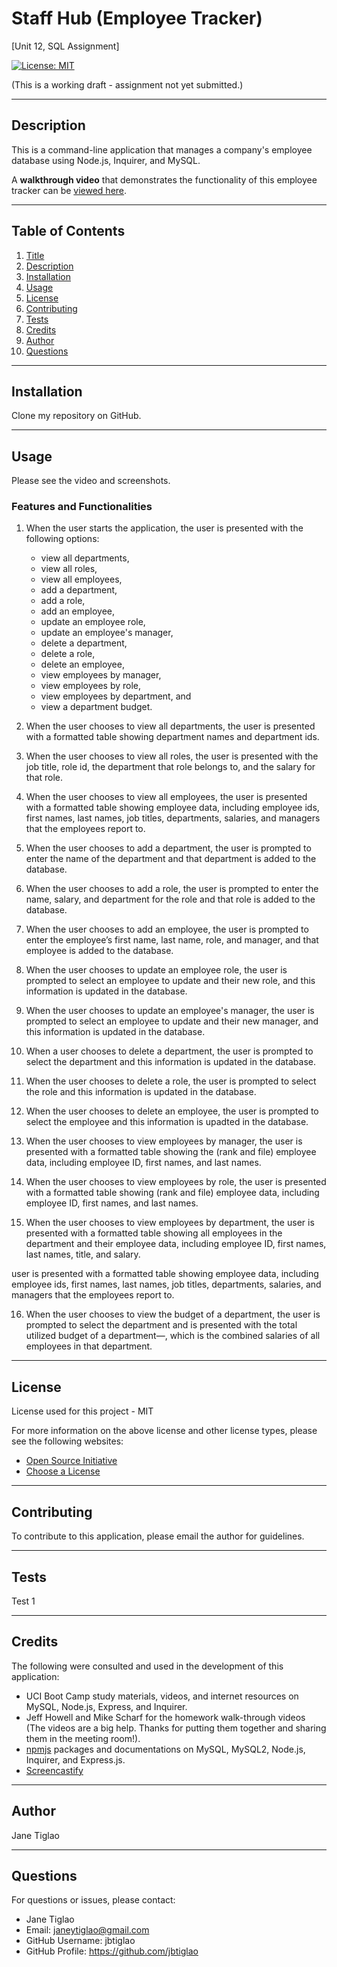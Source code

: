 # Staff Hub (Employee Tracker)
[Unit 12, SQL Assignment]

  [![License: MIT](https://img.shields.io/badge/License-MIT-yellow.svg)](https://opensource.org/licenses/MIT)

  (This is a working draft - assignment not yet submitted.)

  ---
  ## Description

 This is a command-line application that manages a company's employee database using Node.js, Inquirer, and MySQL.

 A **walkthrough video** that demonstrates the functionality of this employee tracker can be [viewed here](link).

  ---
  ## Table of Contents
  1. [Title](#title)
  2. [Description](#description)
  3. [Installation](#installation)
  4. [Usage](#usage)
  5. [License](#license)
  6. [Contributing](#contributing)
  7. [Tests](#tests)
  8. [Credits](#credits)
  9. [Author](#author)
  10. [Questions](#questions)
  
  ---
  ## Installation
  Clone my repository on GitHub.

  
  ---
  ## Usage
  Please see the video and screenshots.

  ### Features and Functionalities
  
1. When the user starts the application, the user is presented with the following options:
    * view all departments,
    * view all roles,
    * view all employees,
    * add a department,
    * add a role,
    * add an employee, 
    * update an employee role,
    * update an employee's manager,
    * delete a department,
    * delete a role,
    * delete an employee,
    * view employees by manager,
    * view employees by role,
    * view employees by department, and
    * view a department budget.

2. When the user chooses to view all departments, the user is presented with a formatted table showing department names and department ids.

3. When the user chooses to view all roles, the user is presented with the job title, role id, the department that role belongs to, and the salary for that role.

4. When the user chooses to view all employees, the user is presented with a formatted table showing employee data, including employee ids, first names, last names, job titles, departments, salaries, and managers that the employees report to.

5. When the user chooses to add a department, the user is prompted to enter the name of the department and that department is added to the database.

6. When the user chooses to add a role, the user is prompted to enter the name, salary, and department for the role and that role is added to the database.

7. When the user chooses to add an employee, the user is prompted to enter the employee’s first name, last name, role, and manager, and that employee is added to the database.

8. When the user chooses to update an employee role, the user is prompted to select an employee to update and their new role, and this information is updated in the database. 

9. When the user chooses to update an employee's manager, the user is prompted to select an employee to update and their new manager, and this information is updated in the database.

10. When a user chooses to delete a department, the user is prompted to select the department and this information is updated in the database.

11. When the user chooses to delete a role, the user is prompted to select the role and this information is updated in the database.

12. When the user chooses to delete an employee, the user is prompted to select the employee and this information is upadted in the database.

13. When the user chooses to view employees by manager, the user is presented with a formatted table showing the (rank and file) employee data, including employee ID, first names, and last names.

14. When the user chooses to view employees by role, the user is presented with a formatted table showing (rank and file) employee data, including employee ID, first names, and last names.

15. When the user chooses to view employees by department, the user is presented with a formatted table showing all employees in the department and their employee data, including employee ID, first names, last names, title, and salary.

user is presented with a formatted table showing employee data, including employee ids, first names, last names, job titles, departments, salaries, and managers that the employees report to.
    
16. When the user chooses to view the budget of a department, the user is prompted to select the department and is presented with the total utilized budget of a department&mdash;, which is the combined salaries of all employees in that department.

  ---
  ## License
  License used for this project - MIT
  
  For more information on the above license and other license types, please see the following websites:  
  - [Open Source Initiative](https://opensource.org/licenses)
  - [Choose a License](https://choosealicense.com/)

  ---
  ## Contributing
  To contribute to this application, please email the author for guidelines.

  ---
  ## Tests
  Test 1

  ---
  ## Credits
  The following were consulted and used in the development of this application:

  * UCI Boot Camp study materials, videos, and internet resources on MySQL, Node.js, Express, and Inquirer.
  * Jeff Howell and Mike Scharf for the homework walk-through videos (The videos are a big help. Thanks for putting them together and sharing them in the meeting room!).
  * [npmjs](https://www.npmjs.com/) packages and documentations on MySQL, MySQL2, Node.js, Inquirer, and Express.js.
  * [Screencastify](https://www.screencastify.com/?gclid=Cj0KCQjwmuiTBhDoARIsAPiv6L86ZrfuA4fljlKNWMKXRVVi_qKME9cQVwPHjmFd-rb_OYqJlURxmx8aAuTSEALw_wcB)

  ---
  ## Author
  Jane Tiglao

  ---
  ## Questions
  For questions or issues, please contact: 
  - Jane Tiglao 
  - Email: janeytiglao@gmail.com
  - GitHub Username: jbtiglao
  - GitHub Profile: https://github.com/jbtiglao

